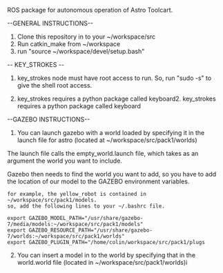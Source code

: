 ROS package for autonomous operation of Astro Toolcart. 

--GENERAL INSTRUCTIONS--
1. Clone this repository in to your ~/workspace/src
2. Run catkin_make from ~/workspace
3. run "source ~/workspace/devel/setup.bash" 

-- KEY_STROKES --

1. key_strokes node must have root access to run. So, run "sudo -s" to give the shell root access. 

2. key_strokes requires a python package called keyboard2. key_strokes requires a python package called keyboard  


--GAZEBO INSTRUCTIONS--

1. You can launch gazebo with a world loaded by specifying it in the launch file for astro (located at ~/workspace/src/pack1/worlds) 

The launch file calls the empty_world.launch file, which takes as an argument the world you want to include.  

Gazebo then needs to find the world you want to add, so you have to add the location of our  model to the GAZEBO environment variables. 

	for example, the yellow_robot is contained in ~/workspace/src/pack1/models. 
	so, add the following lines to your ~/.bashrc file. 

	export GAZEBO_MODEL_PATH="/usr/share/gazebo-7/media/models:~/workspace/src/pack1/models"
	export GAZEBO_RESOURCE_PATH="/usr/share/gazebo-7/worlds:~/workspace/src/pack1/worlds"
	export GAZEBO_PLUGIN_PATH="/home/colin/workspace/src/pack1/plugs

2. You can insert a model in to the world by specifying that in the world.world file (located in ~/workspace/src/pack1/worlds)i
